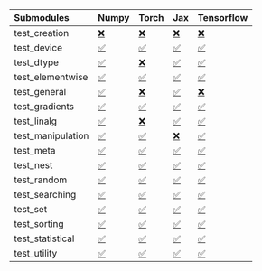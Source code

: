| Submodules        | Numpy                                                                                                                           | Torch                                                                                                                           | Jax                                                                                                                             | Tensorflow                                                                                                                      |
|:------------------|:--------------------------------------------------------------------------------------------------------------------------------|:--------------------------------------------------------------------------------------------------------------------------------|:--------------------------------------------------------------------------------------------------------------------------------|:--------------------------------------------------------------------------------------------------------------------------------|
| test_creation     | <a href="https://github.com/unifyai/ivy/runs/8074431870?check_suite_focus=true" rel="noopener noreferrer" target="_blank">❌</a> | <a href="https://github.com/unifyai/ivy/runs/8074434472?check_suite_focus=true" rel="noopener noreferrer" target="_blank">❌</a> | <a href="https://github.com/unifyai/ivy/runs/8074436915?check_suite_focus=true" rel="noopener noreferrer" target="_blank">❌</a> | <a href="https://github.com/unifyai/ivy/runs/8074439894?check_suite_focus=true" rel="noopener noreferrer" target="_blank">❌</a> |
| test_device       | <a href="https://github.com/unifyai/ivy/runs/8074432073?check_suite_focus=true" rel="noopener noreferrer" target="_blank">✅</a> | <a href="https://github.com/unifyai/ivy/runs/8074434605?check_suite_focus=true" rel="noopener noreferrer" target="_blank">✅</a> | <a href="https://github.com/unifyai/ivy/runs/8074437124?check_suite_focus=true" rel="noopener noreferrer" target="_blank">✅</a> | <a href="https://github.com/unifyai/ivy/runs/8074440085?check_suite_focus=true" rel="noopener noreferrer" target="_blank">✅</a> |
| test_dtype        | <a href="https://github.com/unifyai/ivy/runs/8074432230?check_suite_focus=true" rel="noopener noreferrer" target="_blank">✅</a> | <a href="https://github.com/unifyai/ivy/runs/8074434737?check_suite_focus=true" rel="noopener noreferrer" target="_blank">❌</a> | <a href="https://github.com/unifyai/ivy/runs/8074437290?check_suite_focus=true" rel="noopener noreferrer" target="_blank">✅</a> | <a href="https://github.com/unifyai/ivy/runs/8074440213?check_suite_focus=true" rel="noopener noreferrer" target="_blank">✅</a> |
| test_elementwise  | <a href="https://github.com/unifyai/ivy/runs/8074432366?check_suite_focus=true" rel="noopener noreferrer" target="_blank">✅</a> | <a href="https://github.com/unifyai/ivy/runs/8074434885?check_suite_focus=true" rel="noopener noreferrer" target="_blank">✅</a> | <a href="https://github.com/unifyai/ivy/runs/8074437445?check_suite_focus=true" rel="noopener noreferrer" target="_blank">✅</a> | <a href="https://github.com/unifyai/ivy/runs/8074440316?check_suite_focus=true" rel="noopener noreferrer" target="_blank">✅</a> |
| test_general      | <a href="https://github.com/unifyai/ivy/runs/8074432512?check_suite_focus=true" rel="noopener noreferrer" target="_blank">✅</a> | <a href="https://github.com/unifyai/ivy/runs/8074435041?check_suite_focus=true" rel="noopener noreferrer" target="_blank">❌</a> | <a href="https://github.com/unifyai/ivy/runs/8074437659?check_suite_focus=true" rel="noopener noreferrer" target="_blank">✅</a> | <a href="https://github.com/unifyai/ivy/runs/8074440422?check_suite_focus=true" rel="noopener noreferrer" target="_blank">❌</a> |
| test_gradients    | <a href="https://github.com/unifyai/ivy/runs/8074432641?check_suite_focus=true" rel="noopener noreferrer" target="_blank">✅</a> | <a href="https://github.com/unifyai/ivy/runs/8074435158?check_suite_focus=true" rel="noopener noreferrer" target="_blank">✅</a> | <a href="https://github.com/unifyai/ivy/runs/8074437917?check_suite_focus=true" rel="noopener noreferrer" target="_blank">✅</a> | <a href="https://github.com/unifyai/ivy/runs/8074440646?check_suite_focus=true" rel="noopener noreferrer" target="_blank">✅</a> |
| test_linalg       | <a href="https://github.com/unifyai/ivy/runs/8074432798?check_suite_focus=true" rel="noopener noreferrer" target="_blank">✅</a> | <a href="https://github.com/unifyai/ivy/runs/8074435301?check_suite_focus=true" rel="noopener noreferrer" target="_blank">❌</a> | <a href="https://github.com/unifyai/ivy/runs/8074438096?check_suite_focus=true" rel="noopener noreferrer" target="_blank">✅</a> | <a href="https://github.com/unifyai/ivy/runs/8074440786?check_suite_focus=true" rel="noopener noreferrer" target="_blank">✅</a> |
| test_manipulation | <a href="https://github.com/unifyai/ivy/runs/8074433146?check_suite_focus=true" rel="noopener noreferrer" target="_blank">✅</a> | <a href="https://github.com/unifyai/ivy/runs/8074435452?check_suite_focus=true" rel="noopener noreferrer" target="_blank">✅</a> | <a href="https://github.com/unifyai/ivy/runs/8074438299?check_suite_focus=true" rel="noopener noreferrer" target="_blank">❌</a> | <a href="https://github.com/unifyai/ivy/runs/8074440929?check_suite_focus=true" rel="noopener noreferrer" target="_blank">✅</a> |
| test_meta         | <a href="https://github.com/unifyai/ivy/runs/8074433318?check_suite_focus=true" rel="noopener noreferrer" target="_blank">✅</a> | <a href="https://github.com/unifyai/ivy/runs/8074435605?check_suite_focus=true" rel="noopener noreferrer" target="_blank">✅</a> | <a href="https://github.com/unifyai/ivy/runs/8074438480?check_suite_focus=true" rel="noopener noreferrer" target="_blank">✅</a> | <a href="https://github.com/unifyai/ivy/runs/8074441058?check_suite_focus=true" rel="noopener noreferrer" target="_blank">✅</a> |
| test_nest         | <a href="https://github.com/unifyai/ivy/runs/8074433466?check_suite_focus=true" rel="noopener noreferrer" target="_blank">✅</a> | <a href="https://github.com/unifyai/ivy/runs/8074435801?check_suite_focus=true" rel="noopener noreferrer" target="_blank">✅</a> | <a href="https://github.com/unifyai/ivy/runs/8074438629?check_suite_focus=true" rel="noopener noreferrer" target="_blank">✅</a> | <a href="https://github.com/unifyai/ivy/runs/8074441217?check_suite_focus=true" rel="noopener noreferrer" target="_blank">✅</a> |
| test_random       | <a href="https://github.com/unifyai/ivy/runs/8074433602?check_suite_focus=true" rel="noopener noreferrer" target="_blank">✅</a> | <a href="https://github.com/unifyai/ivy/runs/8074435968?check_suite_focus=true" rel="noopener noreferrer" target="_blank">✅</a> | <a href="https://github.com/unifyai/ivy/runs/8074438800?check_suite_focus=true" rel="noopener noreferrer" target="_blank">✅</a> | <a href="https://github.com/unifyai/ivy/runs/8074441345?check_suite_focus=true" rel="noopener noreferrer" target="_blank">✅</a> |
| test_searching    | <a href="https://github.com/unifyai/ivy/runs/8074433764?check_suite_focus=true" rel="noopener noreferrer" target="_blank">✅</a> | <a href="https://github.com/unifyai/ivy/runs/8074436097?check_suite_focus=true" rel="noopener noreferrer" target="_blank">✅</a> | <a href="https://github.com/unifyai/ivy/runs/8074438981?check_suite_focus=true" rel="noopener noreferrer" target="_blank">✅</a> | <a href="https://github.com/unifyai/ivy/runs/8074441566?check_suite_focus=true" rel="noopener noreferrer" target="_blank">✅</a> |
| test_set          | <a href="https://github.com/unifyai/ivy/runs/8074433890?check_suite_focus=true" rel="noopener noreferrer" target="_blank">✅</a> | <a href="https://github.com/unifyai/ivy/runs/8074436229?check_suite_focus=true" rel="noopener noreferrer" target="_blank">✅</a> | <a href="https://github.com/unifyai/ivy/runs/8074439173?check_suite_focus=true" rel="noopener noreferrer" target="_blank">✅</a> | <a href="https://github.com/unifyai/ivy/runs/8074441734?check_suite_focus=true" rel="noopener noreferrer" target="_blank">✅</a> |
| test_sorting      | <a href="https://github.com/unifyai/ivy/runs/8074434040?check_suite_focus=true" rel="noopener noreferrer" target="_blank">✅</a> | <a href="https://github.com/unifyai/ivy/runs/8074436424?check_suite_focus=true" rel="noopener noreferrer" target="_blank">✅</a> | <a href="https://github.com/unifyai/ivy/runs/8074439377?check_suite_focus=true" rel="noopener noreferrer" target="_blank">✅</a> | <a href="https://github.com/unifyai/ivy/runs/8074441891?check_suite_focus=true" rel="noopener noreferrer" target="_blank">✅</a> |
| test_statistical  | <a href="https://github.com/unifyai/ivy/runs/8074434191?check_suite_focus=true" rel="noopener noreferrer" target="_blank">✅</a> | <a href="https://github.com/unifyai/ivy/runs/8074436562?check_suite_focus=true" rel="noopener noreferrer" target="_blank">✅</a> | <a href="https://github.com/unifyai/ivy/runs/8074439527?check_suite_focus=true" rel="noopener noreferrer" target="_blank">✅</a> | <a href="https://github.com/unifyai/ivy/runs/8074442044?check_suite_focus=true" rel="noopener noreferrer" target="_blank">✅</a> |
| test_utility      | <a href="https://github.com/unifyai/ivy/runs/8074434340?check_suite_focus=true" rel="noopener noreferrer" target="_blank">✅</a> | <a href="https://github.com/unifyai/ivy/runs/8074436748?check_suite_focus=true" rel="noopener noreferrer" target="_blank">✅</a> | <a href="https://github.com/unifyai/ivy/runs/8074439721?check_suite_focus=true" rel="noopener noreferrer" target="_blank">✅</a> | <a href="https://github.com/unifyai/ivy/runs/8074442689?check_suite_focus=true" rel="noopener noreferrer" target="_blank">✅</a> |